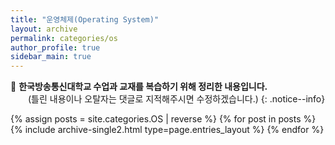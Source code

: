 ```yaml
---
title: "운영체제(Operating System)"
layout: archive
permalink: categories/os
author_profile: true
sidebar_main: true
---
```


📝 **한국방송통신대학교 수업과 교재를 복습하기 위해 정리한 내용입니다.**
<br>
　　(틀린 내용이나 오탈자는 댓글로 지적해주시면 수정하겠습니다.)
{: .notice--info}

{% assign posts = site.categories.OS | reverse %}
{% for post in posts %} {% include archive-single2.html type=page.entries_layout %} {% endfor %}